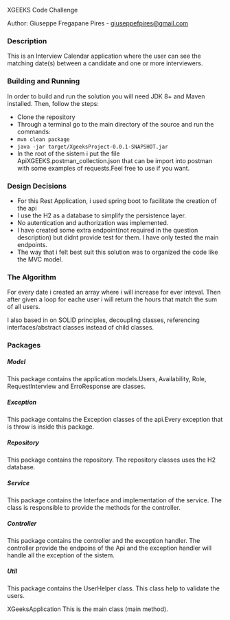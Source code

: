 XGEEKS Code Challenge

Author: Giuseppe Fregapane Pires - giuseppefpires@gmail.com

### Description
This is an Interview Calendar application where the user can see the matching date(s) between a candidate and one or more interviewers. 

### Building and Running
In order to build and run the solution you will need JDK 8+ and Maven installed. Then, follow the steps: 
 - Clone the repository
 - Through a terminal go to the main directory of the source and run the commands:
 - `mvn clean package `
 - `java -jar target/XgeeksProject-0.0.1-SNAPSHOT.jar`
 - In the root  of the sistem i put the file ApiXGEEKS.postman_collection.json that can be import into postman with some examples of requests.Feel free to use if you want.

### Design Decisions
- For this Rest Application, i used spring boot to facilitate the creation of the api
- I use the H2 as a database to simplify the persistence layer.
- No autentication and authorization was implemented.
- I have created some extra endpoint(not required in the question description) but didnt provide test for them. I have only tested the main endpoints.
- The way that i felt best suit this solution was to organized the code like the  MVC model.

### The Algorithm 
For every date i created an array where i will increase for ever inteval.
Then after given a loop for eache user i will return the hours that match the sum of all users.

I also based in on SOLID principles, decoupling classes, referencing interfaces/abstract classes instead of child classes.

### Packages

##### Model
 This package contains the application models.Users, Availability, Role, RequestInterview and ErroResponse are classes.
 
##### Exception
 This package contains the Exception classes of the api.Every exception that is throw is inside this package.
 
##### Repository
 This package contains the repository. The repository classes uses the H2 database.
 
 ##### Service
 This package contains the Interface and implementation of the service.
 The class is responsible to provide the methods for the controller.
 
##### Controller
 This package contains the controller and the exception handler.
 The controller provide the endpoins of the Api and the exception handler will handle all the exception of the sistem.
 
##### Util
 This package contains the UserHelper class.
 This class help to validate the users.
 
 


XGeeksApplication
This is the main class (main method).



